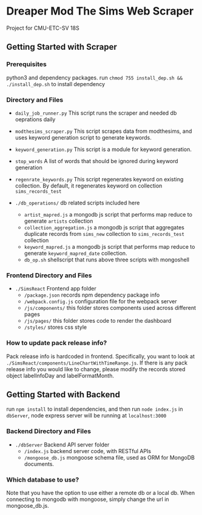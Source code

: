 # Dreaper Mod The Sims Web Scraper
Project for CMU-ETC-SV 18S

## Getting Started with Scraper

### Prerequisites
  python3 and dependency packages.
  run `chmod 755 install_dep.sh && ./install_dep.sh` to install dependency

### Directory and Files
  - `daily_job_runner.py`
    This script runs the scraper and needed db oeprations daily

  - `modthesims_scraper.py`
    This script scrapes data from modthesims, and uses keyword generation script to generate keywords.

  - `keyword_generation.py`
    This script is a module for keyword generation.

  - `stop_words`
    A list of words that should be ignored during keyword generation

  - `regenrate_keywords.py`
    This script regenerates keyword on existing collection. By default, it regenerates keyword on collection `sims_records_test`

  - `./db_operations/`
    db related scripts included here
      - `artist_mapred.js`
        a mongodb js script that performs map reduce to generate `artists` collection
      - `collection_aggregation.js`
        a mongodb js script that aggregates duplicate records from `sims_new` collection to `sims_records_test` collection
      - `keyword_mapred.js`
        a mongodb js script that performs map reduce to generate `keyword_mapred_date` collection.
      - `db_op.sh`
        shellscript that runs above three scripts with mongoshell


### Frontend Directory and Files
  - `./SimsReact`
    Frontend app folder
    - `/package.json`
      records npm dependency package info
    - `/webpack.config.js`
      configuration file for the webpack server
    - `/js/components/`
      this folder stores components used across different pages
    - `/js/pages/`
      this folder stores code to render the dashboard
    - `/styles/`
      stores css style

### How to update pack release info?
  Pack release info is hardcoded in frontend. Specifically, you want to look at `./SimsReact/components/LineChartWithTimeRange.js`. If there is any pack release info you would like to change, please modify the records stored object labelInfoDay and labelFormatMonth.


## Getting Started with Backend
run ```npm install``` to install dependencies, and then run ```node index.js``` in ```dbServer```, node express server will be running at ```localhost:3000```

### Backend Directory and Files
  - `./dbServer`
    Backend API server folder
    - `/index.js`
    backend server code, with RESTful APIs
    - `/mongoose_db.js`
    mongoose schema file, used as ORM for MongoDB documents.

### Which database to use?
  Note that you have the option to use either a remote db or a local db. When connecting to mongodb with mongoose, simply change the url in mongoose_db.js.
